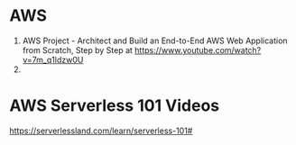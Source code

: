 # AWS

1. AWS Project - Architect and Build an End-to-End AWS Web Application from Scratch, Step by Step at https://www.youtube.com/watch?v=7m_q1ldzw0U
2. 

# AWS Serverless 101 Videos
https://serverlessland.com/learn/serverless-101#
